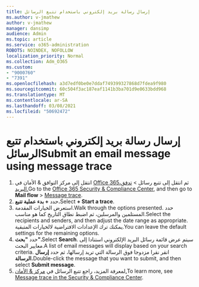 ```yaml
---
title: إرسال رسالة بريد إلكتروني باستخدام تتبع الرسائل
ms.author: v-jmathew
author: v-jmathew
manager: dansimp
audience: Admin
ms.topic: article
ms.service: o365-administration
ROBOTS: NOINDEX, NOFOLLOW
localization_priority: Normal
ms.collection: Adm_O365
ms.custom:
- "9000760"
- "7391"
ms.openlocfilehash: a3d7edf0be0e7ddaf749399327868d7fdea9f980
ms.sourcegitcommit: 60c504f3ac187eaf1141b3ba701d9e0633bdd968
ms.translationtype: MT
ms.contentlocale: ar-SA
ms.lasthandoff: 03/08/2021
ms.locfileid: "50692472"
---
```

# <a name="submit-an-email-message-using-message-trace"></a><span data-ttu-id="144c4-102">إرسال رسالة بريد إلكتروني باستخدام تتبع الرسائل</span><span class="sxs-lookup"><span data-stu-id="144c4-102">Submit an email message using message trace</span></span>

1. <span data-ttu-id="144c4-103">انتقل إلى مركز التوافق & الأمان في [Office 365،](https://go.microsoft.com/fwlink/p/?linkid=2077143)ثم انتقل إلى تتبع رسائل   >  [تدفق البريد.](https://go.microsoft.com/fwlink/?linkid=2101048)</span><span class="sxs-lookup"><span data-stu-id="144c4-103">Go to the [Office 365 Security & Compliance Center](https://go.microsoft.com/fwlink/p/?linkid=2077143), and then go to **Mail flow** > [Message trace](https://go.microsoft.com/fwlink/?linkid=2101048).</span></span>
2. <span data-ttu-id="144c4-104">حدد **+ بدء عملية تتبع.**</span><span class="sxs-lookup"><span data-stu-id="144c4-104">Select **+ Start a trace**.</span></span>
3. <span data-ttu-id="144c4-105">استعرض الخيارات المقدمة.</span><span class="sxs-lookup"><span data-stu-id="144c4-105">Walk through the options presented.</span></span> <span data-ttu-id="144c4-106">حدد المستلمين والمرسلين، ثم اضبط نطاق التاريخ كما هو مناسب.</span><span class="sxs-lookup"><span data-stu-id="144c4-106">Select the recipients and senders, and then adjust the date range as appropriate.</span></span> <span data-ttu-id="144c4-107">يمكنك ترك الإعدادات الافتراضية لالخيارات المتبقية.</span><span class="sxs-lookup"><span data-stu-id="144c4-107">You can leave the default settings for the remaining options.</span></span>
4. <span data-ttu-id="144c4-108">حدد **"بحث".**</span><span class="sxs-lookup"><span data-stu-id="144c4-108">Select **Search**.</span></span> <span data-ttu-id="144c4-109">سيتم عرض قائمة رسائل البريد الإلكتروني استنادا إلى معايير البحث.</span><span class="sxs-lookup"><span data-stu-id="144c4-109">A list of email messages will display based on your search criteria.</span></span> <span data-ttu-id="144c4-110">انقر نقرا مزدوجا فوق الرسالة التي تريد إرسالها، ثم حدد **إرسال الرسالة.**</span><span class="sxs-lookup"><span data-stu-id="144c4-110">Double-click the message that you want to submit, and then select **Submit message**.</span></span>
5. <span data-ttu-id="144c4-111">لمعرفة المزيد، راجع تتبع الرسائل في [مركز & الأمان.](https://go.microsoft.com/fwlink/?linkid=2101557)</span><span class="sxs-lookup"><span data-stu-id="144c4-111">To learn more, see [Message trace in the Security & Compliance Center](https://go.microsoft.com/fwlink/?linkid=2101557).</span></span>
